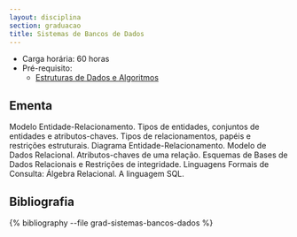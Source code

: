 ```yaml
---
layout: disciplina
section: graduacao
title: Sistemas de Bancos de Dados
---
```


- Carga horária: 60 horas 
- Pré-requisito:
    - [Estruturas de Dados e Algoritmos](estruturas-dados-algoritmos.html)

## Ementa 

Modelo Entidade-Relacionamento. Tipos de entidades, conjuntos de
entidades e atributos-chaves. Tipos de relacionamentos, papéis e
restrições estruturais. Diagrama Entidade-Relacionamento. Modelo de
Dados Relacional. Atributos-chaves de uma relação. Esquemas de Bases
de Dados Relacionais e Restrições de integridade.  Linguagens Formais
de Consulta: Álgebra Relacional.  A linguagem SQL.

## Bibliografia

{% bibliography --file grad-sistemas-bancos-dados %}
